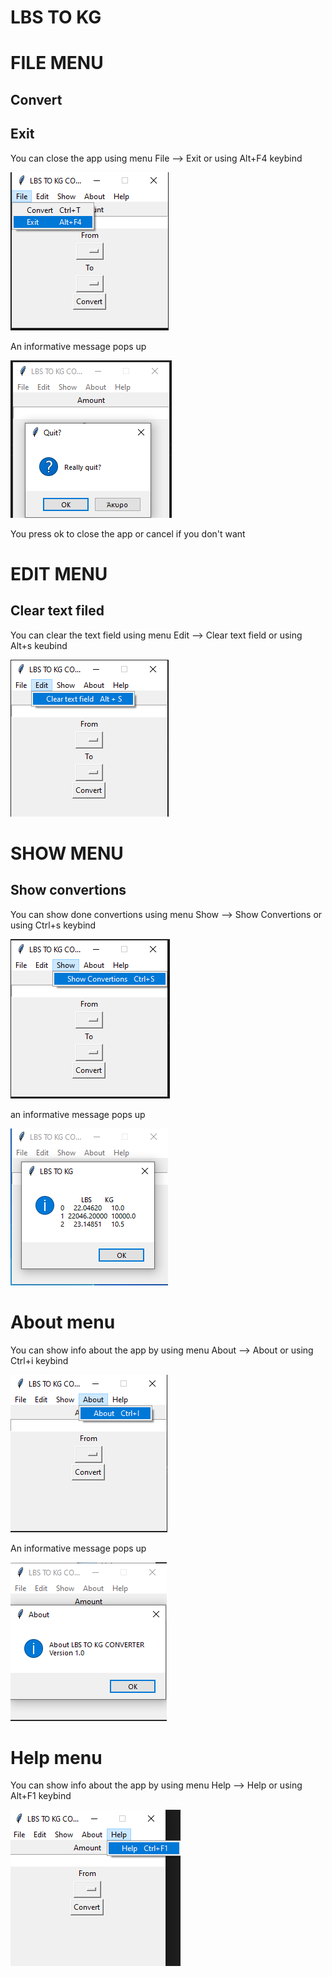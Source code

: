 # LBS TO KG

# FILE MENU

## Convert

## Exit

You can close the app using menu File --> Exit or using Alt+F4 keybind

<p><img src = "doc images/file/exit menu.png" title="Close app">

An informative message pops up

<p><img src ="doc images/file/exit menu pop up.png" title="close app pop up"/> </p>

You press ok to close the app or cancel if you don't want

# EDIT MENU

## Clear text filed

You can clear the text field using menu Edit --> Clear text field or using Alt+s keubind

<p><img src ="doc images/edit/clear text field.png" title="clear text "/></p>

# SHOW MENU

## Show convertions

You can show done convertions using menu Show --> Show Convertions or using Ctrl+s keybind

<p><img src="doc images/show/show convertions.png"title ="show convertions menu"/>

an informative message pops up

<p><img src="doc images/show/show convertions pop up.png" title="Show convertions"/></p>

# About menu

You can show info about the app by using menu About --> About or using Ctrl+i keybind

<p><img src="doc images/about/about menu.png" title="about menu"/></p>

An informative message pops up

<p><img src="doc images/about/about.png" title="about menu"/></p> 

# Help menu

You can show info about the app by using menu Help --> Help or using Alt+F1 keybind

<p><img src="doc images/help/help menu.png" title="help menu"/></p>